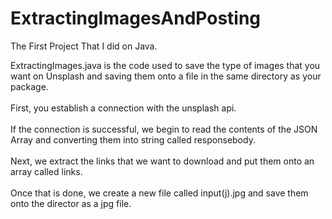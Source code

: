 # ExtractingImagesAndPosting
The First Project That I did on Java.

ExtractingImages.java is the code used to save the type of images that you want on Unsplash and 
saving them onto a file in the same directory as your package. 
\
\
First, you establish a connection with the unsplash api.
\
\
If the connection is successful, we begin to read the contents of the JSON Array and converting them into string called responsebody.
\
\
Next, we extract the links that we want to download and put them onto an array called links.
\
\
Once that is done, we create a new file called input(j).jpg and save them onto the director as a jpg file.
